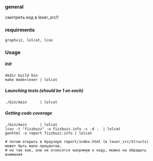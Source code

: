 ### general
смотреть код в lexer_src!!

### requirments
    graphviz, lolcat, lcov

### Usage
##### Init
```
mkdir build bin
make mode=lexer | lolcat
```

##### Launching tests (should be 1 on each)
```
./bin/main      | lolcat
```

##### Getting code coverage
```
./bin/main      | lolcat
lcov -t "fizzbuzz" -o fizzbuzz.info -c -d .  | lolcat
genhtml -o report fizzbuzz.info | lolcat

# потом открыть в браузере report/index.html (в lexer_src/Structs) может быть мало процентов,
# но так как, они не относятся напрямую к коду, можно не обращать внимания
```
